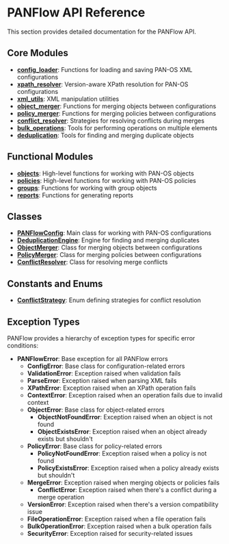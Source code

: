 # PANFlow API Reference

This section provides detailed documentation for the PANFlow API.

## Core Modules

- **[config_loader](config_loader.md)**: Functions for loading and saving PAN-OS XML configurations
- **[xpath_resolver](xpath_resolver.md)**: Version-aware XPath resolution for PAN-OS configurations
- **[xml_utils](xml_utils.md)**: XML manipulation utilities
- **[object_merger](object_merger.md)**: Functions for merging objects between configurations
- **[policy_merger](policy_merger.md)**: Functions for merging policies between configurations
- **[conflict_resolver](conflict_resolver.md)**: Strategies for resolving conflicts during merges
- **[bulk_operations](bulk_operations.md)**: Tools for performing operations on multiple elements
- **[deduplication](deduplication.md)**: Tools for finding and merging duplicate objects

## Functional Modules

- **[objects](objects.md)**: High-level functions for working with PAN-OS objects
- **[policies](policies.md)**: High-level functions for working with PAN-OS policies
- **[groups](groups.md)**: Functions for working with group objects
- **[reports](reports.md)**: Functions for generating reports

## Classes

- **[PANFlowConfig](panflow_config.md)**: Main class for working with PAN-OS configurations
- **[DeduplicationEngine](deduplication_engine.md)**: Engine for finding and merging duplicates
- **[ObjectMerger](object_merger_class.md)**: Class for merging objects between configurations
- **[PolicyMerger](policy_merger_class.md)**: Class for merging policies between configurations
- **[ConflictResolver](conflict_resolver_class.md)**: Class for resolving merge conflicts

## Constants and Enums

- **[ConflictStrategy](conflict_strategy.md)**: Enum defining strategies for conflict resolution

## Exception Types

PANFlow provides a hierarchy of exception types for specific error conditions:

- **PANFlowError**: Base exception for all PANFlow errors
  - **ConfigError**: Base class for configuration-related errors
  - **ValidationError**: Exception raised when validation fails
  - **ParseError**: Exception raised when parsing XML fails
  - **XPathError**: Exception raised when an XPath operation fails
  - **ContextError**: Exception raised when an operation fails due to invalid context
  - **ObjectError**: Base class for object-related errors
    - **ObjectNotFoundError**: Exception raised when an object is not found
    - **ObjectExistsError**: Exception raised when an object already exists but shouldn't
  - **PolicyError**: Base class for policy-related errors
    - **PolicyNotFoundError**: Exception raised when a policy is not found
    - **PolicyExistsError**: Exception raised when a policy already exists but shouldn't
  - **MergeError**: Exception raised when merging objects or policies fails
    - **ConflictError**: Exception raised when there's a conflict during a merge operation
  - **VersionError**: Exception raised when there's a version compatibility issue
  - **FileOperationError**: Exception raised when a file operation fails
  - **BulkOperationError**: Exception raised when a bulk operation fails
  - **SecurityError**: Exception raised for security-related issues